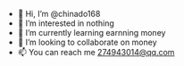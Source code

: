 - 👋 Hi, I’m @chinado168
- 👀 I’m interested in nothing
- 🌱 I’m currently learning earnning money
- 💞️ I’m looking to collaborate on money
- 📫 You can reach me 274943014@qq.com

<!---
chinado168/chinado168 is a ✨ special ✨ repository because its `README.md` (this file) appears on your GitHub profile.
You can click the Preview link to take a look at your changes.
--->
